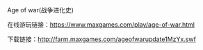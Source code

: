Age of war(战争进化史)

在线游玩链接：https://www.maxgames.com/play/age-of-war.html

下载链接：http://farm.maxgames.com/ageofwarupdate1MzYx.swf